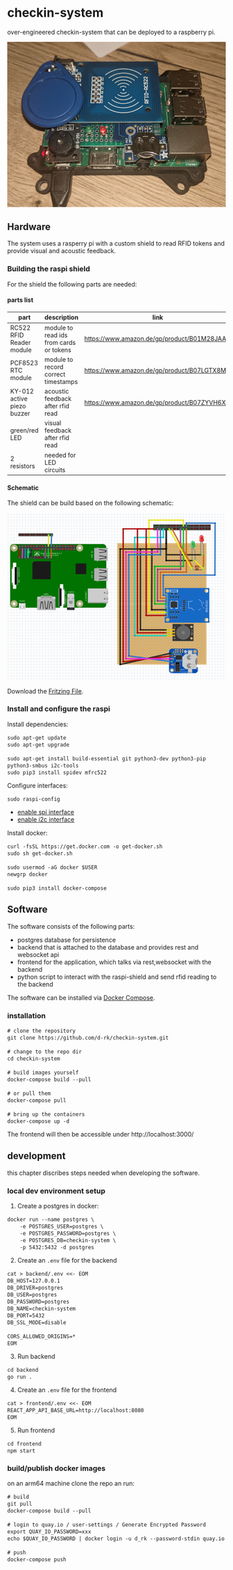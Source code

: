 # checkin-system

over-engineered checkin-system that can be deployed to a raspberry pi.

![Raspi Board](.github/images/raspi.jpg)

## Hardware

The system uses a rasperry pi with a custom shield to read RFID tokens
and provide visual and acoustic feedback.

### Building the raspi shield

For the shield the following parts are needed:

#### parts list

| part                       | description                             | link                                        |
| -------------------------- | --------------------------------------- | ------------------------------------------- |
| RC522 RFID Reader module   | module to read ids from cards or tokens | https://www.amazon.de/gp/product/B01M28JAAZ |
| PCF8523 RTC module         | module to record correct timestamps     | https://www.amazon.de/gp/product/B07LGTX8M9 |
| KY-012 active piezo buzzer | acoustic feedback after rfid read       | https://www.amazon.de/gp/product/B07ZYVH6XM |
| green/red LED              | visual feedback after rfid read         |                                             |
| 2 resistors                | needed for LED circuits                 |                                             |

#### Schematic

The shield can be build based on the following schematic:

![Fritzing](.github/images/fritzing.png)

Download the [Fritzing File](raspi/fritzing/rfid_reader.fzz).

### Install and configure the raspi

Install dependencies:

```
sudo apt-get update
sudo apt-get upgrade

sudo apt-get install build-essential git python3-dev python3-pip python3-smbus i2c-tools
sudo pip3 install spidev mfrc522
```

Configure interfaces:

```
sudo raspi-config
```

- [enable spi interface](https://www.raspberrypi-spy.co.uk/2014/08/enabling-the-spi-interface-on-the-raspberry-pi/)
- [enable i2c interface](https://www.raspberrypi-spy.co.uk/2014/11/enabling-the-i2c-interface-on-the-raspberry-pi/)

Install docker:

```
curl -fsSL https://get.docker.com -o get-docker.sh
sudo sh get-docker.sh

sudo usermod -aG docker $USER
newgrp docker

sudo pip3 install docker-compose
```

## Software

The software consists of the following parts:

- postgres database for persistence
- backend that is attached to the database and provides rest and websocket api
- frontend for the application, which talks via rest,websocket with the backend
- python script to interact with the raspi-shield and send rfid reading to the backend

The software can be installed via [Docker Compose](docker-compose.yml).

### installation

```shell
# clone the repository
git clone https://github.com/d-rk/checkin-system.git

# change to the repo dir
cd checkin-system

# build images yourself
docker-compose build --pull

# or pull them
docker-compose pull

# bring up the containers
docker-compose up -d
```

The frontend will then be accessible under http://localhost:3000/

## development

this chapter discribes steps needed when developing the software.

### local dev environment setup

1. Create a postgres in docker:

```
docker run --name postgres \
    -e POSTGRES_USER=postgres \
    -e POSTGRES_PASSWORD=postgres \
    -e POSTGRES_DB=checkin-system \
    -p 5432:5432 -d postgres
```

2. Create an `.env` file for the backend

```
cat > backend/.env <<- EOM
DB_HOST=127.0.0.1
DB_DRIVER=postgres
DB_USER=postgres
DB_PASSWORD=postgres
DB_NAME=checkin-system
DB_PORT=5432
DB_SSL_MODE=disable

CORS_ALLOWED_ORIGINS=*
EOM
```

3. Run backend

```
cd backend
go run .
```

4. Create an `.env` file for the frontend

```
cat > frontend/.env <<- EOM
REACT_APP_API_BASE_URL=http://localhost:8080
EOM
```

5. Run frontend

```
cd frontend
npm start
```

### build/publish docker images

on an arm64 machine clone the repo an run:

```shell
# build
git pull
docker-compose build --pull

# login to quay.io / user-settings / Generate Encrypted Password
export QUAY_IO_PASSWORD=xxx
echo $QUAY_IO_PASSWORD | docker login -u d_rk --password-stdin quay.io

# push
docker-compose push
```
